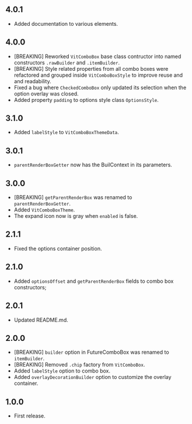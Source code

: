 ## 4.0.1

* Added documentation to various elements.

## 4.0.0

* [BREAKING] Reworked `VitComboBox` base class contructor into named constructors `.rawBuilder` and `.itemBuilder`.
* [BREAKING] Style related properties from all combo boxes were refactored and grouped inside `VitComboBoxStyle` to improve reuse and and readability.
* Fixed a bug where `CheckedComboBox` only updated its selection when the option overlay was closed.
* Added property `padding` to options style class `OptionsStyle`.


## 3.1.0

* Added `labelStyle` to `VitComboBoxThemeData`.

## 3.0.1

* `parentRenderBoxGetter` now has the BuilContext in its parameters.

## 3.0.0

* [BREAKING] `getParentRenderBox` was renamed to `parentRenderBoxGetter`.
* Added `VitComboBoxTheme`.
* The expand icon now is gray when `enabled` is false.

## 2.1.1

* Fixed the options container position.

## 2.1.0

* Added `optionsOffset` and `getParentRenderBox` fields to combo box constructors;

## 2.0.1

* Updated README.md.

## 2.0.0

* [BREAKING] `builder` option in FutureComboBox was renamed to `itemBuilder`.
* [BREAKING] Removed `.chip` factory from `VitComboBox`.
* Added `labelStyle` option to combo box.
* Added `overlayDecorationBuilder` option to customize the overlay container.

## 1.0.0

* First release.
